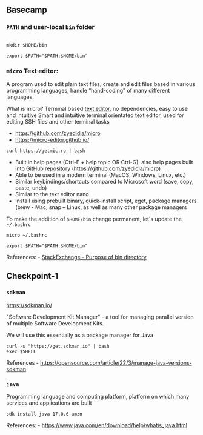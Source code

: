 ## Basecamp

### `PATH` and user-local `bin` folder

```console

mkdir $HOME/bin

export $PATH="$PATH:$HOME/bin"

```
### `micro` Text editor:

A program used to edit plain text files, create and edit files based in various programming languages, handle “hand-coding” of many different languages.

What is micro? Terminal based [text editor](https://micro-editor.github.io/), no dependencies, easy to use and intuitive Smart and intuitive terminal orientated text editor, used for editing SSH files and other terminal tasks 

- https://github.com/zyedidia/micro
- https://micro-editor.github.io/

```console
curl https://getmic.ro | bash
```

- Built in help pages (Ctrl-E + help topic OR Ctrl-G), also help pages built into GitHub repository (https://github.com/zyedidia/micro)
- Able to be used in a modern terminal (MacOS, Windows, Linux, etc.)
- Similar keybindings/shortcuts compared to Microsoft word (save, copy, paste, undo)
- Similar to the text editor nano
- Install using prebuilt binary, quick-install script, eget, package managers (brew - Mac, snap – Linux, as well as many other package managers

To make the addition of `$HOME/bin` change permanent, let's update the `~/.bashrc` 

```console 
micro ~/.bashrc
```

```
export $PATH="$PATH:$HOME/bin"
```


References:
    - [StackExchange - Purpose of bin directory](https://unix.stackexchange.com/questions/237152/purpose-of-bin-directory#:~:text=Bin%20is%20an%20abbreviation%20of,aren't%20used%20to%20them)

## Checkpoint-1

### `sdkman`

https://sdkman.io/

"Software Development Kit Manager"  - a tool for managing parallel version of multiple Software Development Kits. 

We will use this essentially as a package manager for Java 

```console
curl -s "https://get.sdkman.io" | bash 
exec $SHELL
```

References
    - https://opensource.com/article/22/3/manage-java-versions-sdkman

### `java`

Programming language and computing platform, platform on which many services and applications are built 

```console 
sdk install java 17.0.6-amzn
```
References:
    - https://www.java.com/en/download/help/whatis_java.html
